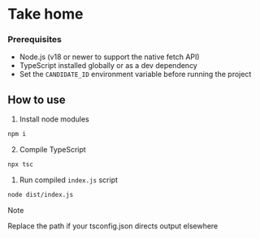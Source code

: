 # Take home

### Prerequisites
* Node.js (v18 or newer to support the native fetch API)
* TypeScript installed globally or as a dev dependency
* Set the `CANDIDATE_ID` environment variable before running the project

## How to use
1. Install node modules
```bash
npm i
```
2. Compile TypeScript
```bash
npx tsc
```

1. Run compiled `index.js` script
```bash
node dist/index.js
```
> [!NOTE]
> Replace the path if your tsconfig.json directs output elsewhere